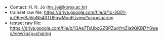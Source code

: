 * Contact: H. N. Jo (hn_jo@korea.ac.kr) <br>
* trainset raw file: https://drive.google.com/file/d/1o-3G01-juD6eyBJihbN543TUFqwMqaFt/view?usp=sharing <br>
* testset raw file: https://drive.google.com/file/d/13Ae7TsUbcGZBPZupYmZIa9GKBj7Y6wes/view?usp=sharing


